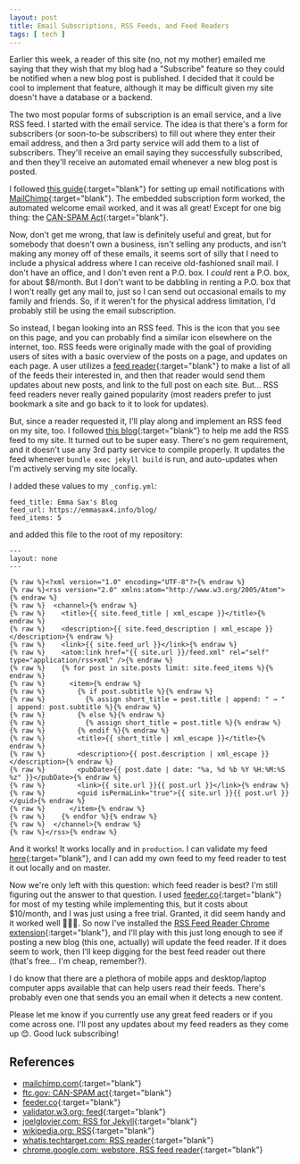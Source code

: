 ```yaml
---
layout: post
title: Email Subscriptions, RSS Feeds, and Feed Readers
tags: [ tech ]
---
```


Earlier this week, a reader of this site (no, not my mother) emailed me saying that they wish that my blog had a "Subscribe" feature so they could be notified when a new blog post is published. I decided that it could be cool to implement that feature, although it may be difficult given my site doesn't have a database or a backend.

The two most popular forms of subscription is an email service, and a live RSS feed. I started with the email service. The idea is that there's a form for subscribers (or soon-to-be subscribers) to fill out where they enter their email address, and then a 3rd party service will add them to a list of subscribers. They'll receive an email saying they successfully subscribed, and then they'll receive an automated email whenever a new blog post is posted.

I followed [this guide](https://blog.webjeda.com/jekyll-subscribe-form/){:target="blank"} for setting up email notifications with [MailChimp](https://mailchimp.com/){:target="blank"}. The embedded subscription form worked, the automated welcome email worked, and it was all great! Except for one big thing: the [CAN-SPAM Act](https://www.ftc.gov/tips-advice/business-center/guidance/can-spam-act-compliance-guide-business){:target="blank"}.

Now, don't get me wrong, that law is definitely useful and great, but for somebody that doesn't own a business, isn't selling any products, and isn't making any money off of these emails, it seems sort of silly that I need to include a physical address where I can receive old-fashioned snail mail. I don't have an office, and I don't even rent a P.O. box. I _could_ rent a P.O. box, for about $8/month. But I don't want to be dabbling in renting a P.O. box that I won't really get any mail to, just so I can send out occasional emails to my family and friends. So, if it weren't for the physical address limitation, I'd probably still be using the email subscription.

So instead, I began looking into an RSS feed. This is the <i color="orange" data-feather="rss"></i> icon that you see on this page, and you can probably find a similar icon elsewhere on the internet, too. RSS feeds were originally made with the goal of providing users of sites with a basic overview of the posts on a page, and updates on each page. A user utilizes a [feed reader](https://whatis.techtarget.com/definition/RSS-reader){:target="blank"} to make a list of all of the feeds their interested in, and then that reader would send them updates about new posts, and link to the full post on each site. But... RSS feed readers never really gained popularity (most readers prefer to just bookmark a site and go back to it to look for updates).

But, since a reader requested it, I'll play along and implement an RSS feed on my site, too. I followed [this blog](https://joelglovier.com/writing/rss-for-jekyll){:target="blank"} to help me add the RSS feed to my site. It turned out to be super easy. There's no gem requirement, and it doesn't use any 3rd party service to compile properly. It updates the feed whenever `bundle exec jekyll build` is run, and auto-updates when I'm actively serving my site locally.

I added these values to my `_config.yml`:
```
feed_title: Emma Sax's Blog
feed_url: https://emmasax4.info/blog/
feed_items: 5
```
and added this file to the root of my repository:
```
---
layout: none
---

{% raw %}<?xml version="1.0" encoding="UTF-8"?>{% endraw %}
{% raw %}<rss version="2.0" xmlns:atom="http://www.w3.org/2005/Atom">{% endraw %}
{% raw %}  <channel>{% endraw %}
{% raw %}    <title>{{ site.feed_title | xml_escape }}</title>{% endraw %}
{% raw %}    <description>{{ site.feed_description | xml_escape }}</description>{% endraw %}
{% raw %}    <link>{{ site.feed_url }}</link>{% endraw %}
{% raw %}    <atom:link href="{{ site.url }}/feed.xml" rel="self" type="application/rss+xml" />{% endraw %}
{% raw %}    {% for post in site.posts limit: site.feed_items %}{% endraw %}
{% raw %}      <item>{% endraw %}
{% raw %}        {% if post.subtitle %}{% endraw %}
{% raw %}          {% assign short_title = post.title | append: " → " | append: post.subtitle %}{% endraw %}
{% raw %}        {% else %}{% endraw %}
{% raw %}          {% assign short_title = post.title %}{% endraw %}
{% raw %}        {% endif %}{% endraw %}
{% raw %}        <title>{{ short_title | xml_escape }}</title>{% endraw %}
{% raw %}        <description>{{ post.description | xml_escape }}</description>{% endraw %}
{% raw %}        <pubDate>{{ post.date | date: "%a, %d %b %Y %H:%M:%S %z" }}</pubDate>{% endraw %}
{% raw %}        <link>{{ site.url }}{{ post.url }}</link>{% endraw %}
{% raw %}        <guid isPermaLink="true">{{ site.url }}{{ post.url }}</guid>{% endraw %}
{% raw %}      </item>{% endraw %}
{% raw %}    {% endfor %}{% endraw %}
{% raw %}  </channel>{% endraw %}
{% raw %}</rss>{% endraw %}
```

And it works! It works locally and in `production`. I can validate my feed [here](https://validator.w3.org/feed/){:target="blank"}, and I can add my own feed to my feed reader to test it out locally and on master.

Now we're only left with this question: which feed reader is best? I'm still figuring out the answer to that question. I used [feeder.co](https://feeder.co/reader){:target="blank"} for most of my testing while implementing this, but it costs about $10/month, and I was just using a free trial. Granted, it did seem handy and it worked well 🤷🏻‍♀️. So now I've installed the [RSS Feed Reader Chrome extension](https://chrome.google.com/webstore/detail/rss-feed-reader/cdlhhcmmdobckneongkkmgigcimeibpf){:target="blank"}, and I'll play with this just long enough to see if posting a new blog (this one, actually) will update the feed reader. If it does seem to work, then I'll keep digging for the best feed reader out there (that's free... I'm cheap, remember?).

I do know that there are a plethora of mobile apps and desktop/laptop computer apps available that can help users read their feeds. There's probably even one that sends you an email when it detects a new content.

Please let me know if you currently use any great feed readers or if you come across one. I'll post any updates about my feed readers as they come up 😊. Good luck subscribing!

## References

* [mailchimp.com](https://mailchimp.com/){:target="blank"}
* [ftc.gov: CAN-SPAM act](https://www.ftc.gov/tips-advice/business-center/guidance/can-spam-act-compliance-guide-business){:target="blank"}
* [feeder.co](https://feeder.co){:target="blank"}
* [validator.w3.org: feed](https://validator.w3.org/feed/){:target="blank"}
* [joelglovier.com: RSS for Jekyll](https://joelglovier.com/writing/rss-for-jekyll){:target="blank"}
* [wikipedia.org: RSS](https://en.wikipedia.org/wiki/RSS){:target="blank"}
* [whatis.techtarget.com: RSS reader](https://whatis.techtarget.com/definition/RSS-reader){:target="blank"}
* [chrome.google.com: webstore, RSS feed reader](https://chrome.google.com/webstore/detail/rss-feed-reader/cdlhhcmmdobckneongkkmgigcimeibpf){:target="blank"}
